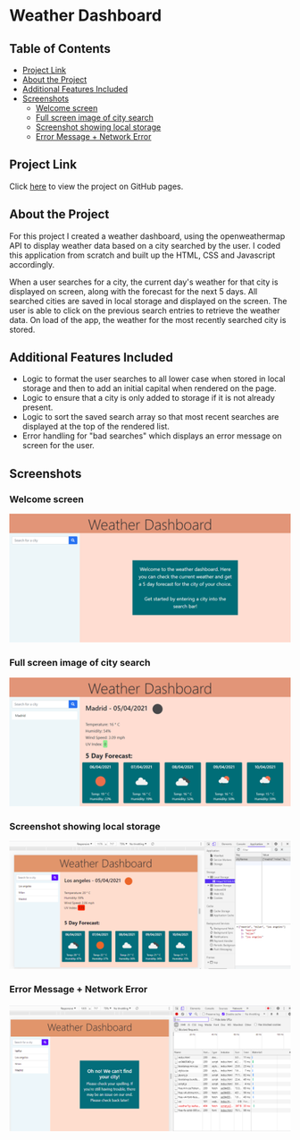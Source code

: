 <h1>Weather Dashboard</h1>

<h2> Table of Contents </h2>

- [Project Link](#project-link)
- [About the Project](#about-the-project)
- [Additional Features Included](#additional-features-included)
- [Screenshots](#screenshots)
  - [Welcome screen](#welcome-screen)
  - [Full screen image of city search](#full-screen-image-of-city-search)
  - [Screenshot showing local storage](#screenshot-showing-local-storage)
  - [Error Message + Network Error](#error-message--network-error)

## Project Link

Click [here](https://natasha-mann.github.io/weather-dashboard/) to view the project on GitHub pages.

## About the Project

For this project I created a weather dashboard, using the openweathermap API to display weather data based on a city searched by the user. I coded this application from scratch and built up the HTML, CSS and Javascript accordingly.

When a user searches for a city, the current day's weather for that city is displayed on screen, along with the forecast for the next 5 days. All searched cities are saved in local storage and displayed on the screen. The user is able to click on the previous search entries to retrieve the weather data. On load of the app, the weather for the most recently searched city is stored.

## Additional Features Included

- Logic to format the user searches to all lower case when stored in local storage and then to add an initial capital when rendered on the page.
- Logic to ensure that a city is only added to storage if it is not already present.
- Logic to sort the saved search array so that most recent searches are displayed at the top of the rendered list.
- Error handling for "bad searches" which displays an error message on screen for the user.

## Screenshots

### Welcome screen

![image](./assets/images/screenshot1.png)

### Full screen image of city search

![image](./assets/images/screenshot2.png)

### Screenshot showing local storage

![image](./assets/images/screenshot3.png)

### Error Message + Network Error

![image](./assets/images/screenshot4.PNG)
